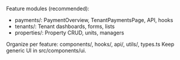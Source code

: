 Feature modules (recommended):
- payments/: PaymentOverview, TenantPaymentsPage, API, hooks
- tenants/: Tenant dashboards, forms, lists
- properties/: Property CRUD, units, managers

Organize per feature: components/, hooks/, api/, utils/, types.ts
Keep generic UI in src/components/ui.
